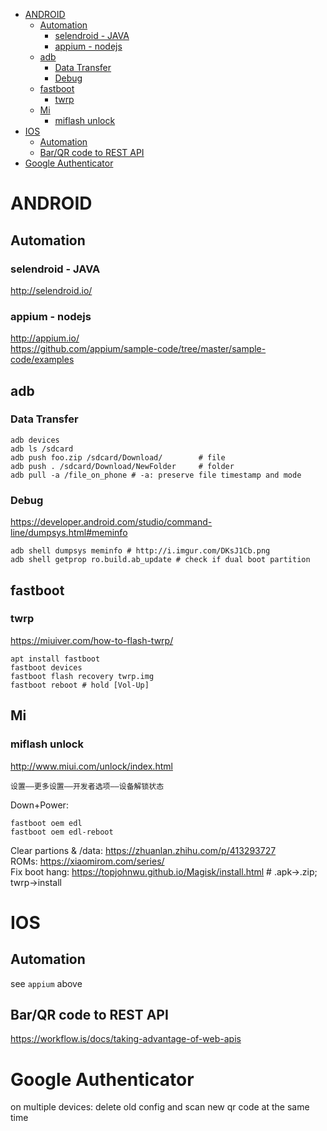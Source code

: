 <!-- TOC -->

- [ANDROID](#android)
  - [Automation](#automation)
    - [selendroid - JAVA](#selendroid---java)
    - [appium - nodejs](#appium---nodejs)
  - [adb](#adb)
    - [Data Transfer](#data-transfer)
    - [Debug](#debug)
  - [fastboot](#fastboot)
    - [twrp](#twrp)
  - [Mi](#mi)
    - [miflash unlock](#miflash-unlock)
- [IOS](#ios)
  - [Automation](#automation-1)
  - [Bar/QR code to REST API](#barqr-code-to-rest-api)
- [Google Authenticator](#google-authenticator)

<!-- /TOC -->

# ANDROID
## Automation
### selendroid - JAVA
http://selendroid.io/

### appium - nodejs
http://appium.io/  
https://github.com/appium/sample-code/tree/master/sample-code/examples

## adb
### Data Transfer

    adb devices
    adb ls /sdcard
    adb push foo.zip /sdcard/Download/        # file
    adb push . /sdcard/Download/NewFolder     # folder
    adb pull -a /file_on_phone # -a: preserve file timestamp and mode

### Debug
https://developer.android.com/studio/command-line/dumpsys.html#meminfo

    adb shell dumpsys meminfo # http://i.imgur.com/DKsJ1Cb.png
    adb shell getprop ro.build.ab_update # check if dual boot partition

## fastboot
### twrp
https://miuiver.com/how-to-flash-twrp/

    apt install fastboot
    fastboot devices
    fastboot flash recovery twrp.img
    fastboot reboot # hold [Vol-Up]

## Mi
### miflash unlock
http://www.miui.com/unlock/index.html

    设置——更多设置——开发者选项——设备解锁状态

Down+Power: 

    fastboot oem edl
    fastboot oem edl-reboot

Clear partions & /data: https://zhuanlan.zhihu.com/p/413293727  
ROMs: https://xiaomirom.com/series/   
Fix boot hang: https://topjohnwu.github.io/Magisk/install.html  # .apk->.zip; twrp->install 

# IOS
## Automation
see `appium` above

## Bar/QR code to REST API
https://workflow.is/docs/taking-advantage-of-web-apis    

# Google Authenticator
on multiple devices: delete old config and scan new qr code at the same time
